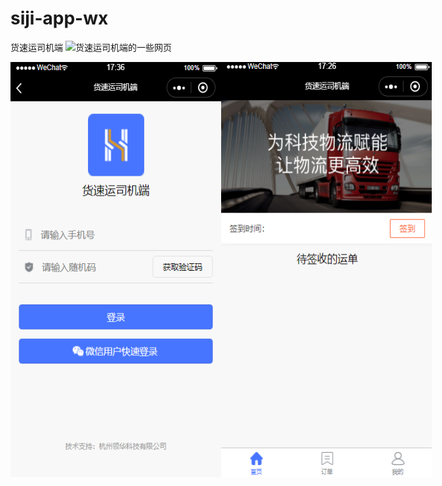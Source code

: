# siji-app-wx
货速运司机端
![货速运司机端的一些网页]()
<p align="center" style='display:flex;justify-content: space-around;'>
    <img src="https://github.com/UseAder/siji-app-wx/blob/master/readme_Img/login.png"  width="337" height="664">
     <img src="https://github.com/UseAder/siji-app-wx/blob/master/readme_Img/home.png"  width="337" height="664">
   
</p>


